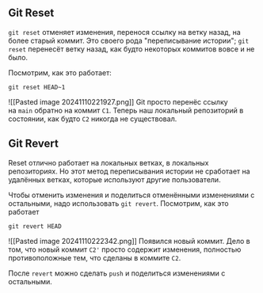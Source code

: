 ## Git Reset

`git reset` отменяет изменения, перенося ссылку на ветку назад, на более старый коммит. Это своего рода "переписывание истории"; `git reset` перенесёт ветку назад, как будто некоторых коммитов вовсе и не было.

Посмотрим, как это работает:
```git
git reset HEAD~1
```
![[Pasted image 20241110221927.png]]
Git просто перенёс ссылку на `main` обратно на коммит `C1`. Теперь наш локальный репозиторий в состоянии, как будто `C2` никогда не существовал.

## Git Revert

Reset отлично работает на локальных ветках, в локальных репозиториях. Но этот метод переписывания истории не сработает на удалённых ветках, которые используют другие пользователи.

Чтобы отменить изменения и поделиться отменёнными изменениями с остальными, надо использовать `git revert`. Посмотрим, как это работает
```git
git revert HEAD
```
![[Pasted image 20241110222342.png]]
Появился новый коммит. Дело в том, что новый коммит `C2'` просто содержит изменения, полностью противоположные тем, что сделаны в коммите `C2`.

После `revert` можно сделать `push` и поделиться изменениями с остальными.